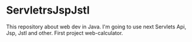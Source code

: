 # ServletrsJspJstl
This repository about web dev in Java. I'm going to use next Servlets Api, Jsp, Jstl and other.
First project web-calculator.
